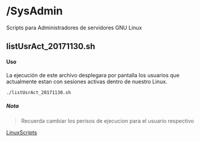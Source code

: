# /SysAdmin
Scripts para Administradores de servidores GNU Linux

## listUsrAct_20171130.sh


#### Uso

La ejecución de este archivo desplegara por pantalla los usuarios que actualmente estan con sesiones activas dentro de nuestro Linux.

```sh
./listUsrAct_20171130.sh
```


##### Nota

>Recuerda cambiar los perisos de ejecucion para el usuario respectivo

[LinuxScripts](https://github.com/ibrito/LinuxScripts)
